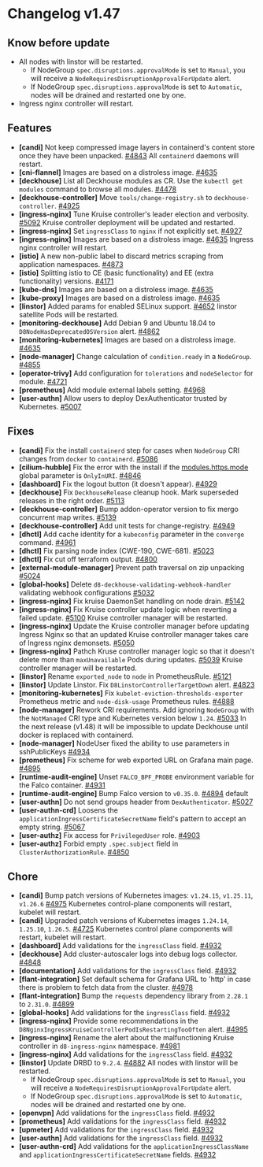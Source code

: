 # Changelog v1.47

## Know before update


 - All nodes with linstor will be restarted.
    * If NodeGroup `spec.disruptions.approvalMode` is set to `Manual`, you will receive a `NodeRequiresDisruptionApprovalForUpdate` alert.
    * If NodeGroup `spec.disruptions.approvalMode` is set to `Automatic`, nodes will be drained and restarted one by one.
 - Ingress nginx controller will restart.

## Features


 - **[candi]** Not keep compressed image layers in containerd's content store once they have been unpacked. [#4843](https://github.com/deckhouse/deckhouse/pull/4843)
    All `containerd` daemons will restart.
 - **[cni-flannel]** Images are based on a distroless image. [#4635](https://github.com/deckhouse/deckhouse/pull/4635)
 - **[deckhouse]** List all Deckhouse modules as CR. Use the `kubectl get modules` command to browse all modules. [#4478](https://github.com/deckhouse/deckhouse/pull/4478)
 - **[deckhouse-controller]** Move `tools/change-registry.sh` to `deckhouse-controller`. [#4925](https://github.com/deckhouse/deckhouse/pull/4925)
 - **[ingress-nginx]** Tune Kruise controller's leader election and verbosity. [#5092](https://github.com/deckhouse/deckhouse/pull/5092)
    Kruise controller deployment will be updated and restarted.
 - **[ingress-nginx]** Set `ingressClass` to `nginx` if not explicitly set. [#4927](https://github.com/deckhouse/deckhouse/pull/4927)
 - **[ingress-nginx]** Images are based on a distroless image. [#4635](https://github.com/deckhouse/deckhouse/pull/4635)
    Ingress nginx controller will restart.
 - **[istio]** A new non-public label to discard metrics scraping from application namespaces. [#4873](https://github.com/deckhouse/deckhouse/pull/4873)
 - **[istio]** Splitting istio to CE (basic functionality) and EE (extra functionality) versions. [#4171](https://github.com/deckhouse/deckhouse/pull/4171)
 - **[kube-dns]** Images are based on a distroless image. [#4635](https://github.com/deckhouse/deckhouse/pull/4635)
 - **[kube-proxy]** Images are based on a distroless image. [#4635](https://github.com/deckhouse/deckhouse/pull/4635)
 - **[linstor]** Added params for enabled SELinux support. [#4652](https://github.com/deckhouse/deckhouse/pull/4652)
    linstor satellite Pods will be restarted.
 - **[monitoring-deckhouse]** Add Debian 9 and Ubuntu 18.04 to `D8NodeHasDeprecatedOSVersion` alert. [#4862](https://github.com/deckhouse/deckhouse/pull/4862)
 - **[monitoring-kubernetes]** Images are based on a distroless image. [#4635](https://github.com/deckhouse/deckhouse/pull/4635)
 - **[node-manager]** Change calculation of `condition.ready` in a `NodeGroup`. [#4855](https://github.com/deckhouse/deckhouse/pull/4855)
 - **[operator-trivy]** Add configuration for `tolerations` and `nodeSelector` for module. [#4721](https://github.com/deckhouse/deckhouse/pull/4721)
 - **[prometheus]** Add module external labels setting. [#4968](https://github.com/deckhouse/deckhouse/pull/4968)
 - **[user-authn]** Allow users to deploy DexAuthenticator trusted by Kubernetes. [#5007](https://github.com/deckhouse/deckhouse/pull/5007)

## Fixes


 - **[candi]** Fix the install `containerd` step for cases when `NodeGroup` CRI changes from `docker` to `containerd`. [#5086](https://github.com/deckhouse/deckhouse/pull/5086)
 - **[cilium-hubble]** Fix the error with the install if the [modules.https.mode](https://deckhouse.io/documentation/v1/deckhouse-configure-global.html#parameters-modules-https-mode) global parameter is `OnlyInURI`. [#4846](https://github.com/deckhouse/deckhouse/pull/4846)
 - **[dashboard]** Fix the logout button (it doesn't appear). [#4929](https://github.com/deckhouse/deckhouse/pull/4929)
 - **[deckhouse]** Fix `DeckhouseRelease` cleanup hook. Mark superseded releases in the right order. [#5113](https://github.com/deckhouse/deckhouse/pull/5113)
 - **[deckhouse-controller]** Bump addon-operator version to fix mergo concurrent map writes. [#5139](https://github.com/deckhouse/deckhouse/pull/5139)
 - **[deckhouse-controller]** Add unit tests for change-registry. [#4949](https://github.com/deckhouse/deckhouse/pull/4949)
 - **[dhctl]** Add cache identity for a `kubeconfig` parameter in the `converge` command. [#4961](https://github.com/deckhouse/deckhouse/pull/4961)
 - **[dhctl]** Fix parsing node index (CWE-190, CWE-681). [#5023](https://github.com/deckhouse/deckhouse/pull/5023)
 - **[dhctl]** Fix cut off terraform output. [#4800](https://github.com/deckhouse/deckhouse/pull/4800)
 - **[external-module-manager]** Prevent path traversal on zip unpacking [#5024](https://github.com/deckhouse/deckhouse/pull/5024)
 - **[global-hooks]** Delete `d8-deckhouse-validating-webhook-handler` validating webhook configurations [#5032](https://github.com/deckhouse/deckhouse/pull/5032)
 - **[ingress-nginx]** Fix kruise DaemonSet handling on node drain. [#5142](https://github.com/deckhouse/deckhouse/pull/5142)
 - **[ingress-nginx]** Fix Kruise controller update logic when reverting a failed update. [#5100](https://github.com/deckhouse/deckhouse/pull/5100)
    Kruise controller manager will be restarted.
 - **[ingress-nginx]** Update the Kruise controller manager before updating Ingress Nginx so that an updated Kruise controller manager takes care of Ingress nginx demonsets. [#5050](https://github.com/deckhouse/deckhouse/pull/5050)
 - **[ingress-nginx]** Pathch Kruse controller manager logic so that it doesn't delete more than `maxUnavailable` Pods during updates. [#5039](https://github.com/deckhouse/deckhouse/pull/5039)
    Kruise controller manager will be restarted.
 - **[linstor]** Rename `exported_node` to `node` in PrometheusRule. [#5121](https://github.com/deckhouse/deckhouse/pull/5121)
 - **[linstor]** Update Linstor. Fix `D8LinstorControllerTargetDown` alert. [#4823](https://github.com/deckhouse/deckhouse/pull/4823)
 - **[monitoring-kubernetes]** Fix `kubelet-eviction-thresholds-exporter` Prometheus metric and `node-disk-usage` Prometheus rules. [#4888](https://github.com/deckhouse/deckhouse/pull/4888)
 - **[node-manager]** Rework CRI requirements. Add ignoring `NodeGroup` with the `NotManaged` CRI type and Kubernetes version below `1.24`. [#5033](https://github.com/deckhouse/deckhouse/pull/5033)
    In the next release (v1.48) it will be impossible to update Deckhouse until docker is replaced with containerd.
 - **[node-manager]** NodeUser fixed the ability to use parameters in sshPublicKeys [#4934](https://github.com/deckhouse/deckhouse/pull/4934)
 - **[prometheus]** Fix scheme for web exported URL on Grafana main page. [#4895](https://github.com/deckhouse/deckhouse/pull/4895)
 - **[runtime-audit-engine]** Unset `FALCO_BPF_PROBE` environment variable for the Falco container. [#4931](https://github.com/deckhouse/deckhouse/pull/4931)
 - **[runtime-audit-engine]** Bump Falco version to `v0.35.0`. [#4894](https://github.com/deckhouse/deckhouse/pull/4894)
    default
 - **[user-authn]** Do not send groups header from `DexAuthenticator`. [#5027](https://github.com/deckhouse/deckhouse/pull/5027)
 - **[user-authn-crd]** Loosens the `applicationIngressCertificateSecretName` field's pattern to accept an empty string. [#5067](https://github.com/deckhouse/deckhouse/pull/5067)
 - **[user-authz]** Fix access for `PrivilegedUser` role. [#4903](https://github.com/deckhouse/deckhouse/pull/4903)
 - **[user-authz]** Forbid empty `.spec.subject` field in `ClusterAuthorizationRule`. [#4850](https://github.com/deckhouse/deckhouse/pull/4850)

## Chore


 - **[candi]** Bump patch versions of Kubernetes images: `v1.24.15`, `v1.25.11`, `v1.26.6` [#4975](https://github.com/deckhouse/deckhouse/pull/4975)
    Kubernetes control-plane components will restart, kubelet will restart.
 - **[candi]** Upgraded patch versions of Kubernetes images `1.24.14`, `1.25.10`, `1.26.5`. [#4725](https://github.com/deckhouse/deckhouse/pull/4725)
    Kubernetes control plane components will restart, kubelet will restart.
 - **[dashboard]** Add validations for the `ingressClass` field. [#4932](https://github.com/deckhouse/deckhouse/pull/4932)
 - **[deckhouse]** Add cluster-autoscaler logs into debug logs collector. [#4848](https://github.com/deckhouse/deckhouse/pull/4848)
 - **[documentation]** Add validations for the `ingressClass` field. [#4932](https://github.com/deckhouse/deckhouse/pull/4932)
 - **[flant-integration]** Set default schema for Grafana URL to 'http' in case there is problem to fetch data from the cluster. [#4978](https://github.com/deckhouse/deckhouse/pull/4978)
 - **[flant-integration]** Bump the `requests` dependency library from `2.28.1` to `2.31.0`. [#4899](https://github.com/deckhouse/deckhouse/pull/4899)
 - **[global-hooks]** Add validations for the `ingressClass` field. [#4932](https://github.com/deckhouse/deckhouse/pull/4932)
 - **[ingress-nginx]** Provide some recommendations in the `D8NginxIngressKruiseControllerPodIsRestartingTooOften` alert. [#4995](https://github.com/deckhouse/deckhouse/pull/4995)
 - **[ingress-nginx]** Rename the alert about the malfunctioning Kruise controller in `d8-ingress-nginx` namespace. [#4981](https://github.com/deckhouse/deckhouse/pull/4981)
 - **[ingress-nginx]** Add validations for the `ingressClass` field. [#4932](https://github.com/deckhouse/deckhouse/pull/4932)
 - **[linstor]** Update DRBD to `9.2.4`. [#4882](https://github.com/deckhouse/deckhouse/pull/4882)
    All nodes with linstor will be restarted.
    * If NodeGroup `spec.disruptions.approvalMode` is set to `Manual`, you will receive a `NodeRequiresDisruptionApprovalForUpdate` alert.
    * If NodeGroup `spec.disruptions.approvalMode` is set to `Automatic`, nodes will be drained and restarted one by one.
 - **[openvpn]** Add validations for the `ingressClass` field. [#4932](https://github.com/deckhouse/deckhouse/pull/4932)
 - **[prometheus]** Add validations for the `ingressClass` field. [#4932](https://github.com/deckhouse/deckhouse/pull/4932)
 - **[upmeter]** Add validations for the `ingressClass` field. [#4932](https://github.com/deckhouse/deckhouse/pull/4932)
 - **[user-authn]** Add validations for the `ingressClass` field. [#4932](https://github.com/deckhouse/deckhouse/pull/4932)
 - **[user-authn-crd]** Add validations for the `applicationIngressClassName` and `applicationIngressCertificateSecretName` fields. [#4932](https://github.com/deckhouse/deckhouse/pull/4932)

